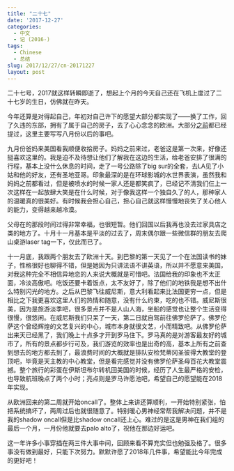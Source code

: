 ```yaml
---
title: "二十七"
date: '2017-12-27'
categories:
  - 中文
  - 记 (2016-)
tags:
  - Chinese
  - 总结
slug: 2017/12/27/cn-20171227
layout: post
---
```

二十七号，2017就这样转瞬即逝了，想起上个月的今天自己还在飞机上度过了二十七岁的生日，仿佛就在昨天。

今年还算是对得起自己，年初对自己许下的愿望大部分都实现了——换了工作，回了久违的东部，拥有了属于自己的房子，去了心心念念的欧洲。大部分[之前](https://kidchen.github.io/posts/2017/08/20/cn-20170820/)都已经提过，这里主要写写八月份以后的事吧。

九月份爸妈来美国看我顺便收拾房子。妈妈之前来过，老爸这是第一次来，好像还挺喜欢这里的。我是迫不及待想让他们了解我在这边的生活，给老爸安排了很满的行程，基本上没什么休息的时间，走了一号公路除了big sur的全套，去LA见了小姑和他的好友，还有圣地亚哥。印象最深的是在环球影城的水世界表演，虽然我和妈妈之前都看过，但是被喷水的时候一家人还是都笑疯了，已经记不清我们仨上一次这样在一起放肆大笑是在什么时候，对于像我这样一个独自久了的人，那种家人的温暖真的很美好。有时候我会担心自己，担心自己就这样慢慢地丧失了关心他人的能力，变得越来越冷漠。

父母在的那段时间过得非常幸福，也很短暂。他们回国以后我再也没去过家具店之类的地方了。十月十一月基本是平淡的过去了，周末偶尔跟一些微信群的朋友去爬山桌游laser tag一下，仅此而已了。

十一月底，我跟两个朋友去了欧洲十天。到巴黎的第一天见了一个在法国读书的妹子，性格很好也聊得不错，但是她因为只讲法语不讲英语，所以并不愿意来美国，对我这种完全不相信异地恋的人来说大概就是可惜吧。法国给我的印象也不太正面，冷淡高傲吧。吃饭还要卡着饭点，太不友好了，除了他们的地铁我是想不出什么特别闪光的地方。之后从巴黎飞往威尼斯，意大利看起来比法国更穷一点，但是相比之下我更喜欢这里人们的热情和随意，没有什么约束，吃的也不错。威尼斯很美，因为是旅游淡季吧，很多景点并不是人山人海，坐船的感觉也让整个生活变得很慢，很悠闲。在威尼斯我们只呆了一天，第二日就自驾前往佛罗伦萨了。佛罗伦萨这个曾经辉煌的文艺复兴的中心，城市本身就很文艺，小而精致吧。从佛罗伦萨出来天已经黑了，我们晚上十点多才开到罗马住下。罗马真的是对游客最友好的城市了，所有的景点都步行可及，我们游览的效率也是出奇的高，基本上所有之前查到想去的地方都去到了，最浪费时间的大概就是排队安检梵蒂冈圣彼得大教堂的登顶吧，毕竟是天主教的中心教堂，但是看完感觉并没有佛罗伦萨圣母百花大教堂震撼。整个旅行的彩蛋在伊斯坦布尔转机回美国的时候，经历了人生最严格的安检，也导致航班晚点了两个小时；亮点则是罗马许愿池吧，希望自己的愿望能在2018年实现。

从欧洲回来的第二周就开始oncall了。整体上来讲还算顺利，一开始特别紧张，怕把系统搞坏了，两周过后也就很随意了。特别暖心男神经常帮我解决问题，并不是我的shadow oncall但是比shadow oncall还上心。难过的是这是男神在我们组的最后一个月，一月份他就要去palo alto了，祝他在那边好运吧。

这一年许多小事穿插在两三件大事中间，回顾来看不算充实但也勉强及格了。很多事没有做到最好，只能下次努力。默默许愿了2018年几件事，希望能比今年完成的更好吧！